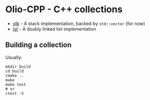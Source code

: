 # Olio-CPP - C++ collections

- [stk](stk) - A stack implementation, backed by `std::vector` (for now)
- [lst](lst) - A doubly linked list implementation

## Building a collection

Usually:
```shell
mkdir build
cd build
cmake ..
make
make test
# or
ctest -V
```
